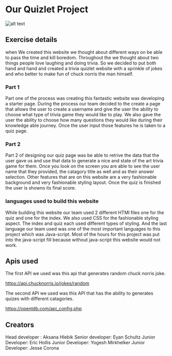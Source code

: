 # Our Quizlet Project

![alt text](<Screenshot 2024-04-04 at 7.20.45 PM.png>)




## Exercise details
 
when We created this website we thought about different ways on  be able to pass the time and kill  boredom. Throughout the we thought about two things people love laughing and doing trivia. So we decided to put both hand and hand and created a trivia quizlet website  with a sprinkle of jokes and who better to  make fun of  chuck  norris the man himself. 

### Part 1
 Part one of the process was creating this fantastic website was developing a starter page. During the process our team decided to the create a page that allows the user to create a username and give the user the ability to choose what type of trivia game they would like to play. We also  gave the user the ability to choose how many questions they would like during their knowledge able journey. Once the user input those features he is taken to a quiz page.


### Part 2
 Part 2 of designing our quiz page was be able to retrive the data that the user gave us and use that data to generate a nice and state of the art trivia game for them. Once you look on  the screen you are able to see the user name that they provided, the catagory title as well and as their answer selection. Other features that are on this website are a very fashionable background and very fashionable styling layout. Once the quiz is finished the user is showns its final score.

### languages used to build this website

While building this website our team used 2 different HTMl  files one for the quiz and one for the index. We also  used CSS for the fashionable styling aspect. The index and quiz each used different types of styling. And the last language our team used was one of the most important languages to this project which  was Java-script. Most of the hours for this project was put into the java-script fill because without java-script this website would not work.

## Apis used 
The first API  we used  was this api that generates random  chuck norris joke.

https://api.chucknorris.io/jokes/random

The second API we used was this API that has the ability to generates quizes with different catagories.

https://opentdb.com/api_config.php


## Creators 
Head developer : Aksana Hlebik
Senior developer: Eyan Schultz
Junior Developer: Eric Hollis
Junior Developer: Yogesh Mirkhelker
Junior Developer: Jesse Corona

